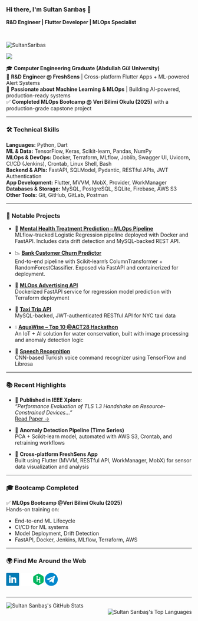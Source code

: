 ### Hi there, I'm Sultan Sarıbaş 👋  
**R&D Engineer | Flutter Developer | MLOps Specialist**

<br>

![SultanSaribas](https://komarev.com/ghpvc/?username=SultanSaribas&color=lightgrey&label=VISITORS&style=plastic)

<img align="left" width="100px" src="https://user-images.githubusercontent.com/47698522/186893341-246851f4-ac78-45f5-92f2-48e3398b85e0.png">

<br>

🎓 **Computer Engineering Graduate (Abdullah Gül University)**  
💼 **R&D Engineer @ FreshSens** | Cross-platform Flutter Apps + ML-powered Alert Systems   
🧠 **Passionate about Machine Learning & MLOps** | Building AI-powered, production-ready systems  
✅ **Completed MLOps Bootcamp @ Veri Bilimi Okulu (2025)** with a production-grade capstone project

---

### 🛠️ Technical Skills

**Languages:** Python, Dart  
**ML & Data:** TensorFlow, Keras, Scikit-learn, Pandas, NumPy  
**MLOps & DevOps:** Docker, Terraform, MLflow, Joblib, Swagger UI, Uvicorn, CI/CD (Jenkins), Crontab, Linux Shell, Bash  
**Backend & APIs:** FastAPI, SQLModel, Pydantic, RESTful APIs, JWT Authentication  
**App Development:** Flutter, MVVM, MobX, Provider, WorkManager  
**Databases & Storage:** MySQL, PostgreSQL, SQLite, Firebase, AWS S3    
**Other Tools:** Git, GitHub, GitLab, Postman

---

### 💼 Notable Projects

- 🧠 **[Mental Health Treatment Prediction – MLOps Pipeline](https://github.com/SultanSaribas/Mental-Health-Treatment-Prediction-MLOps-Pipeline)**  
  MLflow-tracked Logistic Regression pipeline deployed with Docker and FastAPI. Includes data drift detection and MySQL-backed REST API.

- 📉 **[Bank Customer Churn Predictor](https://github.com/SultanSaribas/bank_churn_predictor)**  
  End-to-end pipeline with Scikit-learn’s ColumnTransformer + RandomForestClassifier. Exposed via FastAPI and containerized for deployment.

- 🔷 **[MLOps Advertising API](https://github.com/SultanSaribas/mlops-advertising-api)**  
  Dockerized FastAPI service for regression model prediction with Terraform deployment  

- 🔶 **[Taxi Trip API](https://github.com/SultanSaribas/taxi-trip-api)**  
  MySQL-backed, JWT-authenticated RESTful API for NYC taxi data  

- 💧 **[AquaWise – Top 10 @ACT28 Hackathon](https://pitch.com/v/aquawise-3rkmdw)**  
  An IoT + AI solution for water conservation, built with image processing and anomaly detection logic  

- 🧠 **[Speech Recognition](https://github.com/SultanSaribas/SpeechRecognition)**  
  CNN-based Turkish voice command recognizer using TensorFlow and Librosa  

---

### 📚 Recent Highlights

- 📍 **Published in IEEE Xplore**:  
  _“Performance Evaluation of TLS 1.3 Handshake on Resource-Constrained Devices...”_  
  [Read Paper →](https://ieeexplore.ieee.org/document/9919545)

- 🔬 **Anomaly Detection Pipeline (Time Series)**  
  PCA + Scikit-learn model, automated with AWS S3, Crontab, and retraining workflows  

- 📱 **Cross-platform FreshSens App**  
  Built using Flutter (MVVM, RESTful API, WorkManager, MobX) for sensor data visualization and analysis  

---

### 🎓 Bootcamp Completed

✅ **MLOps Bootcamp @Veri Bilimi Okulu (2025)**  
Hands-on training on:
- End-to-end ML Lifecycle
- CI/CD for ML systems
- Model Deployment, Drift Detection
- FastAPI, Docker, Jenkins, MLflow, Terraform, AWS

---

### 🌍 Find Me Around the Web

<a href="https://www.linkedin.com/in/sultan-sariba%C5%9F-283920141/">
  <img align="left" alt="LinkedIn" width="35px" src="https://github.com/SultanSaribas/SultanSaribas/blob/master/linkedin.svg" />
</a>
<a href="https://medium.com/@sulti">
  <img align="left" alt="Medium" width="35px" src="https://github.com/SultanSaribas/SultanSaribas/blob/master/medium.svg" />
</a>
<a href="https://www.hackerrank.com/saribassultan">
  <img align="left" alt="HackerRank" width="35px" src="https://github.com/SultanSaribas/SultanSaribas/blob/master/hackerrank.svg" />
</a>
<a href="https://telegram.me/ssultii">
  <img align="left" alt="Telegram" width="35px" src="https://github.com/SultanSaribas/SultanSaribas/blob/master/telegram.svg" />
</a>

<br><br><br>

---

<img align="left" width="420px" alt="Sultan Sarıbaş's GitHub Stats" src='https://github-readme-stats.vercel.app/api?username=SultanSaribas&show_icons=true&theme=gruvbox'> 
<img align="right" alt="Sultan Sarıbaş's Top Languages" src='https://github-readme-stats.vercel.app/api/top-langs/?username=SultanSaribas&langs_count=6&layout=compact&theme=gruvbox'>
